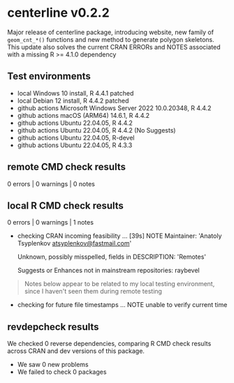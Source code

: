 # centerline v0.2.2
Major release of centerline package, introducing website, new family of
`geom_cnt_*()` functions and new method to generate polygon skeletons. This update also solves the current CRAN ERRORs and NOTES associated with a missing R >= 4.1.0 dependency

## Test environments
* local Windows 10 install, R 4.4.1 patched
* local Debian 12 install, R 4.4.2 patched
* github actions Microsoft Windows Server 2022 10.0.20348, R 4.4.2
* github actions macOS (ARM64) 14.6.1, R 4.4.2
* github actions Ubuntu 22.04.05, R 4.4.2
* github actions Ubuntu 22.04.05, R 4.4.2 (No Suggests)
* github actions Ubuntu 22.04.05, R-devel
* github actions Ubuntu 22.04.05, R 4.3.3

## remote CMD check results
0 errors | 0 warnings | 0 notes

## local R CMD check results
0 errors | 0 warnings | 1 notes

* checking CRAN incoming feasibility ... [39s] NOTE
  Maintainer: 'Anatoly Tsyplenkov <atsyplenkov@fastmail.com>'
  
  Unknown, possibly misspelled, fields in DESCRIPTION:
    'Remotes'
  
  Suggests or Enhances not in mainstream repositories:
    raybevel

> Notes below appear to be related to my local testing environment, since I haven't seen them during remote testing

* checking for future file timestamps ... NOTE
  unable to verify current time

## revdepcheck results

We checked 0 reverse dependencies, comparing R CMD check results across CRAN and dev versions of this package.

 * We saw 0 new problems
 * We failed to check 0 packages
